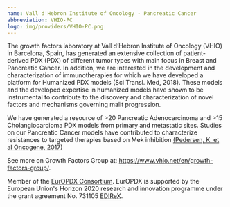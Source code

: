 ```yaml
---
name: Vall d'Hebron Institute of Oncology - Pancreatic Cancer
abbreviation: VHIO-PC
logo: img/providers/VHIO-PC.png
---
```


The growth factors laboratory at Vall d’Hebron Institute of Oncology (VHIO) in Barcelona, Spain, has generated an extensive collection of patient-derived PDX (PDX) of different tumor types with main focus in Breast and Pancreatic Cancer. In addition, we are interested in the development and characterization of immunotherapies for which we have developed a platform for Humanized PDX models (Sci Transl. Med, 2018). These models and the developed expertise in humanized models have shown to be instrumental to contribute to the discovery and characterization of novel factors and mechanisms governing malit progression.

We have generated a resource of >20 Pancreatic Adenocarcinoma and >15 Cholangiocarcioma PDX models from primary and metastatic sites. Studies on our Pancreatic Cancer models have contributed to characterize resistances to targeted therapies based on Mek inhibition [(Pedersen, K. et al Oncogene, 2017)](https://www.nature.com/articles/onc2017174)

See more on Growth Factors Group at: <https://www.vhio.net/en/growth-factors-group/>.

Member of the [EurOPDX Consortium](https://www.europdx.eu/). EurOPDX is supported by the European Union's Horizon 2020 research and innovation programme under the grant agreement No. 731105 [EDIReX](https://cordis.europa.eu/project/rcn/212589/en).
